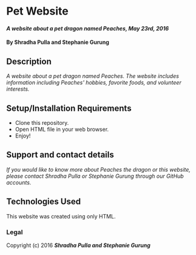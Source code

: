 # Pet Website

#### _A website about a pet dragon named Peaches, May 23rd, 2016_

#### By **Shradha Pulla and Stephanie Gurung**

## Description

_A website about a pet dragon named Peaches. The website includes information including Peaches' hobbies, favorite foods, and volunteer interests._

## Setup/Installation Requirements

* Clone this repository.
* Open HTML file in your web browser.
* Enjoy!

## Support and contact details

_If you would like to know more about Peaches the dragon or this website, please contact Shradha Pulla or Stephanie Gurung through our GitHub accounts._

## Technologies Used

This website was created using only HTML.

### Legal

Copyright (c) 2016 **_Shradha Pulla and Stephanie Gurung_**
